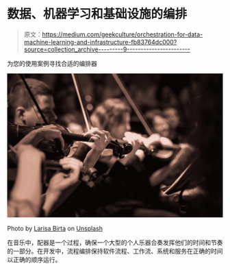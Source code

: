 # 数据、机器学习和基础设施的编排

> 原文：<https://medium.com/geekculture/orchestration-for-data-machine-learning-and-infrastructure-fb83764dc000?source=collection_archive---------9----------------------->

为您的使用案例寻找合适的编排器

![](img/d0d2a5b4c2f8fefafe3530bacfd3911f.png)

Photo by [Larisa Birta](https://unsplash.com/@larisabirta?utm_source=medium&utm_medium=referral) on [Unsplash](https://unsplash.com?utm_source=medium&utm_medium=referral)

在音乐中，配器是一个过程，确保一个大型的个人乐器合奏发挥他们的时间和节奏的一部分。在开发中，流程编排保持软件流程、工作流、系统和服务在正确的时间以正确的顺序运行。